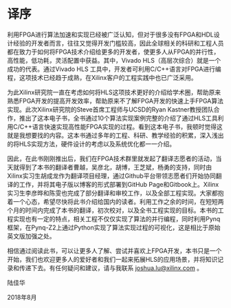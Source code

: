 # 译序
利用FPGA进行算法加速和实现已经被广泛认知，但对于很多没有FPGA和HDL设计经验的开发者而言，往往又觉得开发门槛较高，因此全球相关的科研和工程人员都在致力于如何将FPGA技术介绍给更多的开发者，使更多人从FPGA的并行性，高性能，低功耗，灵活配置中获益。其中，Vivado HLS（高层次综合）就是一个成功的代表。通过Vivado HLS 工具中，开发者可利用C/C++语言对FPGA进行编程，这项技术已经趋于成熟，在Xilinx客户的工程实践中也已广泛采用。

为此Xilinx研究院一直在考虑如何将HLS这项技术更好的介绍给学术圈，帮助原来熟悉FPGA开发的提高开发效率，帮助原来不了解FPGA开发的快速上手FPGA算法实现。此次Xilinx研究院的Steve首席工程师与UCSD的Ryan Kastner教授团队合作，推出了这本电子书，全书通过10个算法实现案例完整的介绍了通过HLS工具利用C/C++语言快速实现高性能FPGA实现的过程。看到这本电子书，我顿时觉得这就是我想要找的内容。这本书通过多年的工程、科研、教学经验的积累，深入浅出的将HLS实现方法，硬件设计的考虑以及系统优化都一一介绍。

因此，在此书刚刚推出后，我们在FPGA技术群里就发起了翻译志愿者的活动，当天就得到了本书的翻译者曹越，吴彦北，胡博，王芝斌，杨勇的支持，同时由Xilinx实习生胡成龙作为翻译项目经理，通过Github平台带领志愿者们开始协同翻译的工作，并将其电子版以博客的形式部署到GitHub Page和Gitbook上。Xilinx实习生李彦晔和陈雯也完成了部分翻译和审校工作，以及全部工程实现。大家都抱着一个心态，希望尽快将此书介绍给国内的读者。利用工作之余的时间，在短短两个月的时间内完成了本书的翻译，初次校对，以及全书工程实现的目标。本书的工程实现也有一定的特点，相关工程不仅仅实现了算法的并行编程，同时利用Pynq框架，在Pynq-Z2上通过Python实现了算法实现过程的可视化，这是相比于原始英文版加强之处。

相信通过阅读此书，可以让更多人了解、尝试并喜欢上FPGA开发，本书只是一个开始，我们也欢迎更多人的爱好者和我们一起来拓展HLS的应用场景，并将知识记录和传递下去。有任何疑问和建议，请与我联系 joshua.lu@xilinx.com 。

陆佳华

2018年8月
